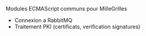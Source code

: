 Modules ECMAScript communs pour MilleGrilles

- Connexion a RabbitMQ
- Traitement PKI (certificats, verification signatures)
